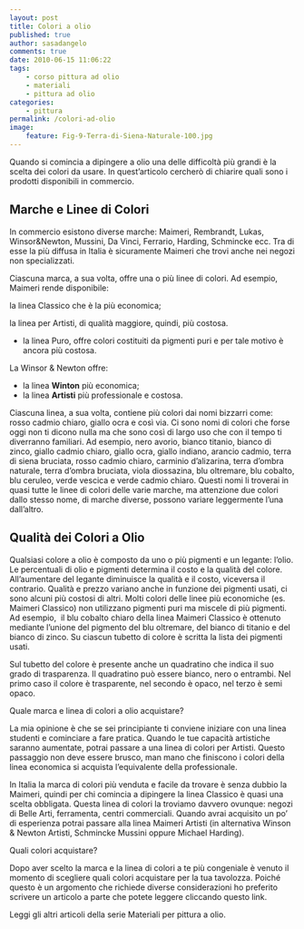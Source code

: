 ```yaml
---
layout: post
title: Colori a olio
published: true
author: sasadangelo
comments: true
date: 2010-06-15 11:06:22
tags:
    - corso pittura ad olio
    - materiali
    - pittura ad olio
categories:
    - pittura
permalink: /colori-ad-olio
image:
    feature: Fig-9-Terra-di-Siena-Naturale-100.jpg
---
```




  Quando si comincia a dipingere a olio una delle difficoltà più grandi è la scelta dei colori da usare. In quest&#8217;articolo cercherò di chiarire quali sono i prodotti disponibili in commercio.


## Marche e Linee di Colori


  In commercio esistono diverse marche: Maimeri, Rembrandt, Lukas, Winsor&Newton, Mussini, Da Vinci, Ferrario, Harding, Schmincke ecc. Tra di esse la più diffusa in Italia è sicuramente Maimeri che trovi anche nei negozi non specializzati.



  Ciascuna marca, a sua volta, offre una o più linee di colori. Ad esempio, Maimeri rende disponibile:



  la linea Classico che è la più economica;


  la linea per Artisti, di qualità maggiore, quindi, più costosa.

  * la linea Puro, offre colori costituiti da pigmenti puri e per tale motivo è ancora più costosa.


  La Winsor & Newton offre:


  * la linea **Winton** più economica;
  * la linea **Artisti** più professionale e costosa.


  Ciascuna linea, a sua volta, contiene più colori dai nomi bizzarri come: rosso cadmio chiaro, giallo ocra e così via. Ci sono nomi di colori che forse oggi non ti dicono nulla ma che sono così di largo uso che con il tempo ti diverranno familiari. Ad esempio, nero avorio, bianco titanio, bianco di zinco, giallo cadmio chiaro, giallo ocra, giallo indiano, arancio cadmio, terra di siena bruciata, rosso cadmio chiaro, carminio d&#8217;alizarina, terra d&#8217;ombra naturale, terra d&#8217;ombra bruciata, viola diossazina, blu oltremare, blu cobalto, blu ceruleo, verde vescica e verde cadmio chiaro. Questi nomi li troverai in quasi tutte le linee di colori delle varie marche, ma attenzione due colori dallo stesso nome, di marche diverse, possono variare leggermente l&#8217;una dall&#8217;altro.



  


## Qualità dei Colori a Olio


  Qualsiasi colore a olio è composto da uno o più pigmenti e un legante: l&#8217;olio. Le percentuali di olio e pigmenti determina il costo e la qualità del colore. All&#8217;aumentare del legante diminuisce la qualità e il costo, viceversa il contrario. Qualità e prezzo variano anche in funzione dei pigmenti usati, ci sono alcuni più costosi di altri. Molti colori delle linee più economiche (es. Maimeri Classico) non utilizzano pigmenti puri ma miscele di più pigmenti. Ad esempio,&nbsp; il blu cobalto chiaro della linea Maimeri Classico è ottenuto mediante l&#8217;unione del pigmento del blu oltremare, del bianco di titanio e del bianco di zinco. Su ciascun tubetto di colore è scritta la lista dei pigmenti usati.





  Sul tubetto del colore è presente anche un quadratino che indica il suo grado di trasparenza. Il quadratino può essere bianco, nero o entrambi. Nel primo caso il colore è trasparente, nel secondo è opaco, nel terzo è semi opaco.



  Quale marca e linea di colori a olio acquistare?



  La mia opinione è che se sei principiante ti conviene iniziare con una linea studenti e cominciare a fare pratica. Quando le tue capacità artistiche saranno aumentate, potrai passare a una linea di colori per Artisti. Questo passaggio non deve essere brusco, man mano che finiscono i colori della linea economica si acquista l’equivalente della professionale.



  In Italia la marca di colori più venduta e facile da trovare è senza dubbio la Maimeri, quindi per chi comincia a dipingere la linea Classico è quasi una scelta obbligata. Questa linea di colori la troviamo davvero ovunque: negozi di Belle Arti, ferramenta, centri commerciali. Quando avrai acquisito un po&#8217; di esperienza potrai passare alla linea Maimeri Artisti (in alternativa Winson & Newton Artisti, Schmincke Mussini oppure Michael Harding).



  Quali colori acquistare?



  Dopo aver scelto la marca e la linea di colori a te più congeniale è venuto il momento di scegliere quali colori acquistare per la tua tavolozza. Poiché questo è un argomento che richiede diverse considerazioni ho preferito scrivere un articolo a parte che potete leggere cliccando questo link.



  Leggi gli altri articoli della serie Materiali per pittura a olio.
